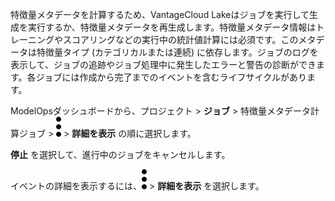 特徴量メタデータを計算するため、VantageCloud Lakeはジョブを実行して生成を実行するか、特徴量メタデータを再生成します。特徴量メタデータ情報はトレーニングやスコアリングなどの実行中の統計値計算には必須です。このメタデータは特徴量タイプ (カテゴリカルまたは連続) に依存します。ジョブのログを表示して、ジョブの追跡やジョブ処理中に発生したエラーと警告の診断ができます。各ジョブには作成から完了までのイベントを含むライフサイクルがあります。

ModelOpsダッシュボードから、プロジェクト > **ジョブ** > 特徴量メタデータ計算ジョブ > ![縦三点メニュー](Images/zsz1597101912145.svg) > **詳細を表示** の順に選択します。

**停止** を選択して、進行中のジョブをキャンセルします。

イベントの詳細を表示するには、![縦三点メニュー](Images/zsz1597101912145.svg) > **詳細を表示** を選択します。

